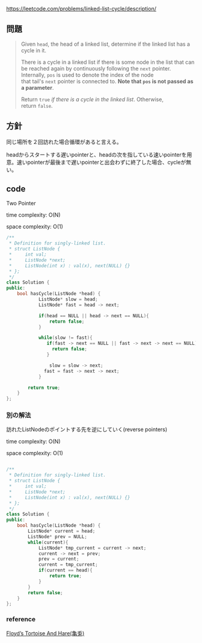 https://leetcode.com/problems/linked-list-cycle/description/

## 問題

> 
> 
> 
> Given `head`, the head of a linked list, determine if the linked list has a cycle in it.
> 
> There is a cycle in a linked list if there is some node in the list that can be reached again by continuously following the `next` pointer. Internally, `pos` is used to denote the index of the node that tail's `next` pointer is connected to. **Note that `pos` is not passed as a parameter**.
> 
> Return `true` *if there is a cycle in the linked list*. Otherwise, return `false`.
> 

## 方針

同じ場所を２回訪れた場合循環があると言える。

headからスタートする遅いpointerと、headの次を指している速いpointerを用意。速いpointerが最後まで遅いpointerと出会わずに終了した場合、cycleが無い。

## code

Two Pointer

time complexity: O(N)

space complexity: O(1)

```cpp
/**
 * Definition for singly-linked list.
 * struct ListNode {
 *     int val;
 *     ListNode *next;
 *     ListNode(int x) : val(x), next(NULL) {}
 * };
 */
class Solution {
public:
    bool hasCycle(ListNode *head) {
			ListNode* slow = head;
			ListNode* fast = head -> next;

			if(head == NULL || head -> next == NULL){
			    return false;
			}

			while(slow != fast){
			   if(fast -> next == NULL || fast -> next -> next == NULL){
			     return false;
			   }

				slow = slow -> next;
			  fast = fast -> next -> next;
			}

		return true;
	}
};

```

### 別の解法

訪れたListNodeのポイントする先を逆にしていく(reverse pointers)

time complexity: O(N)

space complexity: O(1)

```cpp

/**
 * Definition for singly-linked list.
 * struct ListNode {
 *     int val;
 *     ListNode *next;
 *     ListNode(int x) : val(x), next(NULL) {}
 * };
 */
class Solution {
public:
    bool hasCycle(ListNode *head) {
        ListNode* current = head;
        ListNode* prev = NULL;
        while(current){
            ListNode* tmp_current = current -> next;
            current -> next = prev;
            prev = current;
            current = tmp_current;
            if(current == head){
                return true;
            }
        }
        return false;
    }
};
```

### reference

[Floyd’s Tortoise And Hare(亀兎)](https://www.notion.so/Floyd-s-Tortoise-And-Hare-dc05df292c564b578430697ed2535030?pvs=21)
